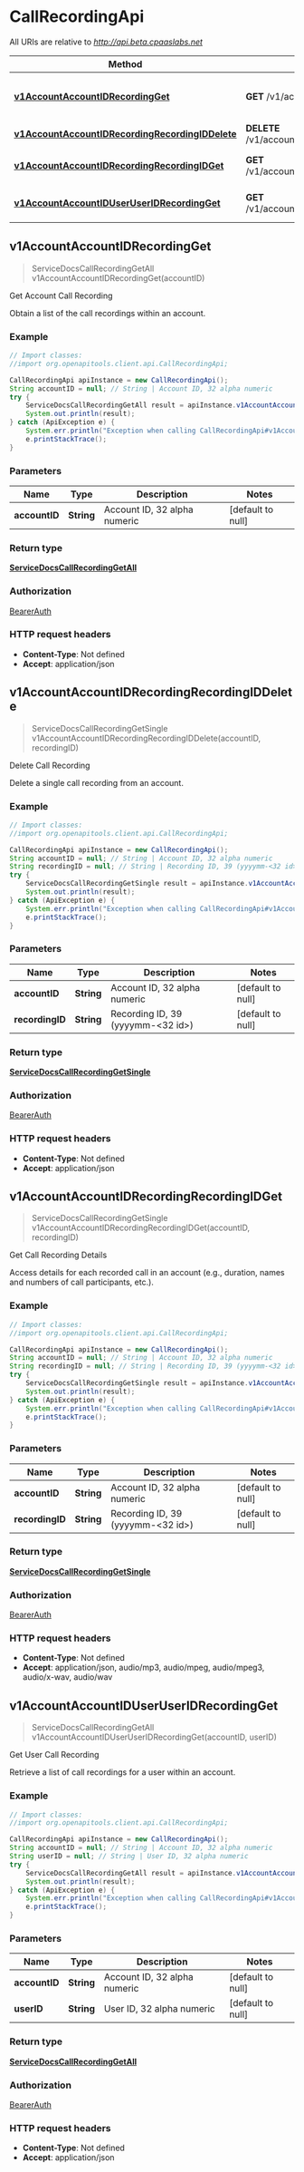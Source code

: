 # CallRecordingApi

All URIs are relative to *http://api.beta.cpaaslabs.net*

Method | HTTP request | Description
------------- | ------------- | -------------
[**v1AccountAccountIDRecordingGet**](CallRecordingApi.md#v1AccountAccountIDRecordingGet) | **GET** /v1/account/{accountID}/recording | Get Account Call Recording
[**v1AccountAccountIDRecordingRecordingIDDelete**](CallRecordingApi.md#v1AccountAccountIDRecordingRecordingIDDelete) | **DELETE** /v1/account/{accountID}/recording/{recordingID} | Delete Call Recording
[**v1AccountAccountIDRecordingRecordingIDGet**](CallRecordingApi.md#v1AccountAccountIDRecordingRecordingIDGet) | **GET** /v1/account/{accountID}/recording/{recordingID} | Get Call Recording Details
[**v1AccountAccountIDUserUserIDRecordingGet**](CallRecordingApi.md#v1AccountAccountIDUserUserIDRecordingGet) | **GET** /v1/account/{accountID}/user/{userID}/recording | Get User Call Recording



## v1AccountAccountIDRecordingGet

> ServiceDocsCallRecordingGetAll v1AccountAccountIDRecordingGet(accountID)

Get Account Call Recording

Obtain a list of the call recordings within an account.

### Example

```java
// Import classes:
//import org.openapitools.client.api.CallRecordingApi;

CallRecordingApi apiInstance = new CallRecordingApi();
String accountID = null; // String | Account ID, 32 alpha numeric
try {
    ServiceDocsCallRecordingGetAll result = apiInstance.v1AccountAccountIDRecordingGet(accountID);
    System.out.println(result);
} catch (ApiException e) {
    System.err.println("Exception when calling CallRecordingApi#v1AccountAccountIDRecordingGet");
    e.printStackTrace();
}
```

### Parameters


Name | Type | Description  | Notes
------------- | ------------- | ------------- | -------------
 **accountID** | **String**| Account ID, 32 alpha numeric | [default to null]

### Return type

[**ServiceDocsCallRecordingGetAll**](ServiceDocsCallRecordingGetAll.md)

### Authorization

[BearerAuth](../README.md#BearerAuth)

### HTTP request headers

- **Content-Type**: Not defined
- **Accept**: application/json


## v1AccountAccountIDRecordingRecordingIDDelete

> ServiceDocsCallRecordingGetSingle v1AccountAccountIDRecordingRecordingIDDelete(accountID, recordingID)

Delete Call Recording

Delete a single call recording from an account.

### Example

```java
// Import classes:
//import org.openapitools.client.api.CallRecordingApi;

CallRecordingApi apiInstance = new CallRecordingApi();
String accountID = null; // String | Account ID, 32 alpha numeric
String recordingID = null; // String | Recording ID, 39 (yyyymm-<32 id>)
try {
    ServiceDocsCallRecordingGetSingle result = apiInstance.v1AccountAccountIDRecordingRecordingIDDelete(accountID, recordingID);
    System.out.println(result);
} catch (ApiException e) {
    System.err.println("Exception when calling CallRecordingApi#v1AccountAccountIDRecordingRecordingIDDelete");
    e.printStackTrace();
}
```

### Parameters


Name | Type | Description  | Notes
------------- | ------------- | ------------- | -------------
 **accountID** | **String**| Account ID, 32 alpha numeric | [default to null]
 **recordingID** | **String**| Recording ID, 39 (yyyymm-&lt;32 id&gt;) | [default to null]

### Return type

[**ServiceDocsCallRecordingGetSingle**](ServiceDocsCallRecordingGetSingle.md)

### Authorization

[BearerAuth](../README.md#BearerAuth)

### HTTP request headers

- **Content-Type**: Not defined
- **Accept**: application/json


## v1AccountAccountIDRecordingRecordingIDGet

> ServiceDocsCallRecordingGetSingle v1AccountAccountIDRecordingRecordingIDGet(accountID, recordingID)

Get Call Recording Details

Access details for each recorded call in an account (e.g., duration, names and numbers of call participants, etc.).

### Example

```java
// Import classes:
//import org.openapitools.client.api.CallRecordingApi;

CallRecordingApi apiInstance = new CallRecordingApi();
String accountID = null; // String | Account ID, 32 alpha numeric
String recordingID = null; // String | Recording ID, 39 (yyyymm-<32 id>)
try {
    ServiceDocsCallRecordingGetSingle result = apiInstance.v1AccountAccountIDRecordingRecordingIDGet(accountID, recordingID);
    System.out.println(result);
} catch (ApiException e) {
    System.err.println("Exception when calling CallRecordingApi#v1AccountAccountIDRecordingRecordingIDGet");
    e.printStackTrace();
}
```

### Parameters


Name | Type | Description  | Notes
------------- | ------------- | ------------- | -------------
 **accountID** | **String**| Account ID, 32 alpha numeric | [default to null]
 **recordingID** | **String**| Recording ID, 39 (yyyymm-&lt;32 id&gt;) | [default to null]

### Return type

[**ServiceDocsCallRecordingGetSingle**](ServiceDocsCallRecordingGetSingle.md)

### Authorization

[BearerAuth](../README.md#BearerAuth)

### HTTP request headers

- **Content-Type**: Not defined
- **Accept**: application/json, audio/mp3, audio/mpeg, audio/mpeg3, audio/x-wav, audio/wav


## v1AccountAccountIDUserUserIDRecordingGet

> ServiceDocsCallRecordingGetAll v1AccountAccountIDUserUserIDRecordingGet(accountID, userID)

Get User Call Recording

Retrieve a list of call recordings for a user within an account.

### Example

```java
// Import classes:
//import org.openapitools.client.api.CallRecordingApi;

CallRecordingApi apiInstance = new CallRecordingApi();
String accountID = null; // String | Account ID, 32 alpha numeric
String userID = null; // String | User ID, 32 alpha numeric
try {
    ServiceDocsCallRecordingGetAll result = apiInstance.v1AccountAccountIDUserUserIDRecordingGet(accountID, userID);
    System.out.println(result);
} catch (ApiException e) {
    System.err.println("Exception when calling CallRecordingApi#v1AccountAccountIDUserUserIDRecordingGet");
    e.printStackTrace();
}
```

### Parameters


Name | Type | Description  | Notes
------------- | ------------- | ------------- | -------------
 **accountID** | **String**| Account ID, 32 alpha numeric | [default to null]
 **userID** | **String**| User ID, 32 alpha numeric | [default to null]

### Return type

[**ServiceDocsCallRecordingGetAll**](ServiceDocsCallRecordingGetAll.md)

### Authorization

[BearerAuth](../README.md#BearerAuth)

### HTTP request headers

- **Content-Type**: Not defined
- **Accept**: application/json

